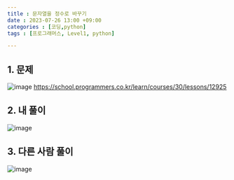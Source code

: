 ```yaml
---
title : 문자열을 정수로 바꾸기
date : 2023-07-26 13:00 +09:00
categories : [코딩,python]
tags : [프로그래머스, Level1, python]

---
```


## 1. 문제

![image](https://github.com/mini0-0/mini0-0.github.io/assets/63296983/0639cfa9-b9ae-4e7a-8033-e8f2a1ebc079)
<https://school.programmers.co.kr/learn/courses/30/lessons/12925>

## 2. 내 풀이

![image](https://github.com/mini0-0/mini0-0.github.io/assets/63296983/133f8d0b-b42c-4a49-b4fa-51d8378fe8eb)

## 3. 다른 사람 풀이

![image](https://github.com/mini0-0/mini0-0.github.io/assets/63296983/7da06d31-ec77-451c-8835-e72d1e079c67)


